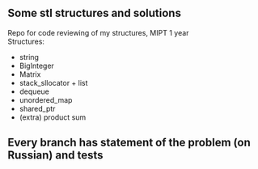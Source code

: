 ## Some stl structures and solutions
Repo for code reviewing of my structures, MIPT 1 year  
Structures:
   - string
   - BigInteger
   - Matrix
   - stack_sllocator + list
   - dequeue
   - unordered_map
   - shared_ptr
   - (extra) product sum
## Every branch has statement of the problem (on Russian) and tests
